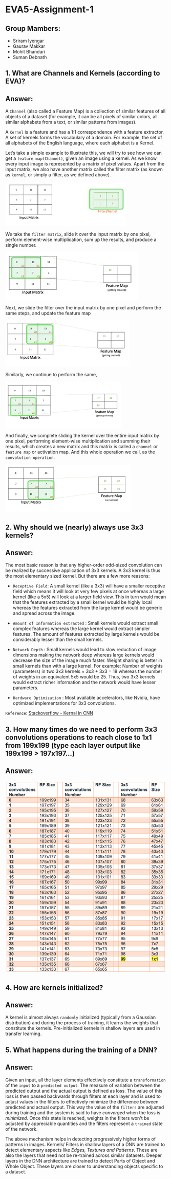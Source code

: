 # **EVA5-Assignment-1**

## Group Mambers:
- Sriram Iyengar
- Gaurav Makkar
- Mohit Bhandari
- Suman Debnath

## **1.	What are Channels and Kernels (according to EVA)?**

## **Answer:**

A `Channel` (also called a Feature Map) is a collection of similar features of all objects of a dataset (for example, it can be all pixels of similar colors, all similar alphabets from a text, or similar patterns from images).

A `Kernel` is a feature and has a 1:1 correspondence with a feature extractor. A set of kernels forms the vocabulary of a domain. For example, the set of all alphabets of the English language, where each alphabet is a Kernel.
 
Let’s take a simple example to illustrate this, we will try to see how we can get a `feature map(Channel)`, given an image using a kernel. As we know every input image is represented by a matrix of pixel values. Apart from the input matrix, we also have another matrix called the filter matrix (as known as `kernel`, or simply a filter, as we defined above). 

![img1](img/1.png)

We take the `filter matrix`, slide it over the input matrix by one pixel, perform element-wise multiplication, sum up the results, and produce a single number. 

![img2](img/2.png)

Next, we slide the filter over the input matrix by one pixel and perform the same steps, and update the feature map

![img3](img/3.png)

Similarly, we continue to perform the same, 

![img4](img/4.png)
 
And finally, we complete sliding the kernel over the entire input matrix by one pixel, performing element-wise multiplication and summing their results, which creates a new matrix and this matrix is called a `channel` or `feature map` or activation map. And this whole operation we call, as the `convolution operation`.

![img5](img/5.png)

## **2.	Why should we (nearly) always use 3x3 kernels?**

## **Answer:**

The most basic reason is that any higher-order odd-sized convolution can be realized by successive application of 3x3 kernels. A 3x3 kernel is thus the most elementary sized kernel. But there are a few more reasons:

- `Receptive Field`: A small kernel (like a 3x3) will have a smaller receptive field which means it will look at very few pixels at once whereas a large kernel (like a 5x5) will look at a larger field view. This in turn would mean that the features extracted by a small kernel would be highly local whereas the features extracted from the large kernel would be generic and spread across the image.

- `Amount of Information extracted` : Small kernels would extract small complex features whereas the large kernel would extract simpler features. The amount of features extracted by large kernels would be considerably lesser than the small kernels.

- `Network Depth` : Small kernels would lead to slow reduction of image dimensions making the network deep whereas large kernels would decrease the size of the image much faster. Weight sharing is better in small kernels than with a large kernel. For example: Number of weights (parameters) in two 3x3 kernels = 3x3 + 3x3 = 18 whereas the number of weights in an equivalent 5x5 would be 25. Thus, two 3x3 kernels would extract richer information and the network would have lesser parameters.

- `Hardware Optimization` : Most available accelerators, like Nvidia, have optimized implementations for 3x3 convolutions.

`Reference`: [Stackoverflow - Kernal in CNN](https://stackoverflow.com/questions/56320862/1x1-3x3-5x5-kernal-in-convolution-neural-network)
 
## **3.	How many times do we need to perform 3x3 convolutions operations to reach close to 1x1 from 199x199 (type each layer output like 199x199 > 197x197...)**

## **Answer:**

![img6](img/6.png)
 
## **4.	How are kernels initialized?**

## **Answer:**

A kernel is almost always `randomly` initialized (typically from a Gaussian distribution) and during the process of training, it learns the weights that constitute the kernels. Pre-initialized kernels in shallow layers are used in transfer learning.
 
## **5. What happens during the training of a DNN?**

## **Answer:**


Given an input, all the layer elements effectively constitute a `transformation` of the `input` to a `predicted output`. The measure of variation between the predicted output and the actual output is defined as loss. The value of this loss is then passed backwards through filters at each layer and is used to adjust values in the filters to effectively minimize the difference between predicted and actual output. This way the value of the `filters` are adjusted during training and the system is said to have _converged_ when the loss is _minimized_. Once this state is reached, weights in the filters won't be adjusted by appreciable quantities and the filters represent a `trained` state of the network.
 
The above mechanism helps in detecting progressively higher forms of patterns in images. Kernels/ Filters in shallow layers of a DNN are trained to detect elementary aspects like _Edges, Textures and Patterns_. These are also the layers that need not be re-trained across similar datasets. Deeper layers in the DNN architecture are trained to detect Parts of Object and Whole Object. These layers are closer to understanding objects specific to a dataset.



